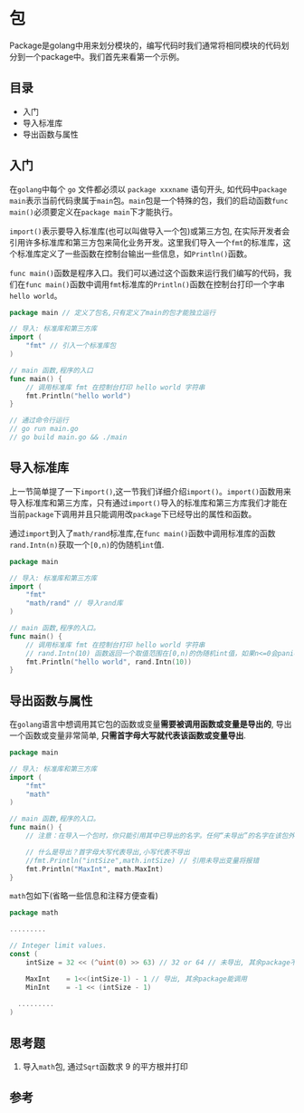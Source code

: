 # 包

Package是golang中用来划分模块的，编写代码时我们通常将相同模块的代码划分到一个package中。我们首先来看第一个示例。

## 目录

- 入门
- 导入标准库
- 导出函数与属性


## 入门 
在`golang`中每个 `go` 文件都必须以 `package xxxname` 语句开头, 如代码中`package main`表示当前代码隶属于`main`包。`main`包是一个特殊的包，我们的启动函数`func main()`必须要定义在`package main`下才能执行。

`import()`表示要导入标准库(也可以叫做导入一个包)或第三方包, 在实际开发者会引用许多标准库和第三方包来简化业务开发。这里我们导入一个`fmt`的标准库，这个标准库定义了一些函数在控制台输出一些信息，如`Println()`函数。

`func main()`函数是程序入口。我们可以通过这个函数来运行我们编写的代码，我们在`func main()`函数中调用`fmt`标准库的`Println()`函数在控制台打印一个字串`hello world`。

```go
package main // 定义了包名,只有定义了main的包才能独立运行

// 导入: 标准库和第三方库
import (
	"fmt" // 引入一个标准库包
)

// main 函数,程序的入口
func main() {
	// 调用标准库 fmt 在控制台打印 hello world 字符串
	fmt.Println("hello world")
}

// 通过命令行运行
// go run main.go
// go build main.go && ./main
```

## 导入标准库

上一节简单提了一下`import()`,这一节我们详细介绍`import()`。`import()`函数用来导入标准库和第三方库，只有通过`import()`导入的标准库和第三方库我们才能在当前`package`下调用并且只能调用改`package`下已经导出的属性和函数。

通过`import`到入了`math/rand`标准库,在`func main()`函数中调用标准库的函数`rand.Intn(n)`获取一个`[0,n)`的伪随机`int`值.

```go
package main

// 导入: 标准库和第三方库
import (
	"fmt"
	"math/rand" // 导入rand库
)

// main 函数,程序的入口。
func main() {
	// 调用标准库 fmt 在控制台打印 hello world 字符串
	// rand.Intn(10) 函数返回一个取值范围在[0,n)的伪随机int值，如果n<=0会panic。
	fmt.Println("hello world", rand.Intn(10))
}
```

## 导出函数与属性

在`golang`语言中想调用其它包的函数或变量**需要被调用函数或变量是导出的**, 导出一个函数或变量非常简单, **只需首字母大写就代表该函数或变量导出**.

```go
package main

// 导入: 标准库和第三方库
import (
	"fmt"
	"math"
)

// main 函数,程序的入口。
func main() {
	// 注意：在导入一个包时，你只能引用其中已导出的名字。任何“未导出”的名字在该包外均无法访问

	// 什么是导出？首字母大写代表导出,小写代表不导出
	//fmt.Println("intSize",math.intSize) // 引用未导出变量将报错
	fmt.Println("MaxInt", math.MaxInt)
}
```

`math`包如下(省略一些信息和注释方便查看)

```go
package math

.........

// Integer limit values.
const (
	intSize = 32 << (^uint(0) >> 63) // 32 or 64 // 未导出, 其余package不能调用

	MaxInt    = 1<<(intSize-1) - 1 // 导出, 其余package能调用
	MinInt    = -1 << (intSize - 1)
  
  .........
)
```



## 思考题

1. 导入`math`包, 通过`Sqrt`函数求 9 的平方根并打印

## 参考